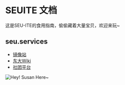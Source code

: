 # SEUITE 文档

这是SEU-ITE的食用指南，偷偷藏着大量宝贝，欢迎来玩~

## seu.services

- [镜像站](/intro/MirrorStation)
- [东大Wiki](https://wiki.seu.services)
- [社团平台](https://club.seu.services)

![Hey! Susan Here~](https://i.loli.net/2019/03/21/5c93025b4a009.jpg)
